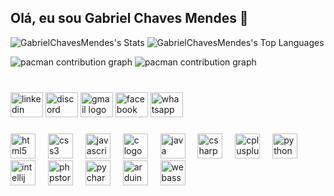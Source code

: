 ## Olá, eu sou Gabriel Chaves Mendes 👋

![GabrielChavesMendes's Stats](https://github-readme-stats.vercel.app/api?username=GabrielChavesMendes&theme=tokyonight&show_icons=true&hide_border=false&count_private=false)
![GabrielChavesMendes's Top Languages](https://github-readme-stats.vercel.app/api/top-langs/?username=GabrielChavesMendes&theme=tokyonight&show_icons=true&hide_border=false&layout=compact)


<picture>
  <source media="(prefers-color-scheme: dark)" srcset="https://raw.githubusercontent.com/GabrielChavesMendes/GabrielChavesMendes/output/pacman-contribution-graph-dark.svg">
  <source media="(prefers-color-scheme: light)" srcset="https://raw.githubusercontent.com/GabrielChavesMendes/GabrielChavesMendes/output/pacman-contribution-graph.svg">
  <img alt="pacman contribution graph" src="https://raw.githubusercontent.com/GabrielChavesMendes/GabrielChavesMendes/output/pacman-contribution-graph.svg">
</picture>


<picture>
  <source media="(prefers-color-scheme: dark)" srcset="https://raw.githubusercontent.com/GabrielChavesMendes/GabrielChavesMendes/output/pacman-contribution-graph-dark.svg">
  <source media="(prefers-color-scheme: light)" srcset="https://raw.githubusercontent.com/GabrielChavesMendes/GabrielChavesMendes/output/pacman-contribution-graph.svg">
  <img alt="pacman contribution graph" src="https://raw.githubusercontent.com/GabrielChavesMendes/GabrielChavesMendes/output/pacman-contribution-graph.svg">
</picture>

###

<br clear="both">

<div align="left">
  <img src="https://raw.githubusercontent.com/maurodesouza/profile-readme-generator/master/src/assets/icons/social/linkedin/default.svg" width="52" height="40" alt="linkedin logo"  />
  <img src="https://raw.githubusercontent.com/maurodesouza/profile-readme-generator/master/src/assets/icons/social/discord/default.svg" width="52" height="40" alt="discord logo"  />
  <img src="https://raw.githubusercontent.com/maurodesouza/profile-readme-generator/master/src/assets/icons/social/gmail/default.svg" width="52" height="40" alt="gmail logo"  />
  <img src="https://raw.githubusercontent.com/maurodesouza/profile-readme-generator/master/src/assets/icons/social/facebook/default.svg" width="52" height="40" alt="facebook logo"  />
  <img src="https://raw.githubusercontent.com/maurodesouza/profile-readme-generator/master/src/assets/icons/social/whatsapp/default.svg" width="52" height="40" alt="whatsapp logo"  />
</div>

###

<div align="left">
  <img src="https://skillicons.dev/icons?i=html" height="40" alt="html5 logo"  />
  <img width="12" />
  <img src="https://cdn.jsdelivr.net/gh/devicons/devicon/icons/css3/css3-original.svg" height="40" alt="css3 logo"  />
  <img width="12" />
  <img src="https://cdn.jsdelivr.net/gh/devicons/devicon/icons/javascript/javascript-original.svg" height="40" alt="javascript logo"  />
  <img width="12" />
  <img src="https://cdn.simpleicons.org/c/A8B9CC" height="40" alt="c logo"  />
  <img width="12" />
  <img src="https://cdn.jsdelivr.net/gh/devicons/devicon/icons/java/java-original.svg" height="40" alt="java logo"  />
  <img width="12" />
  <img src="https://cdn.jsdelivr.net/gh/devicons/devicon/icons/csharp/csharp-original.svg" height="40" alt="csharp logo"  />
  <img width="12" />
  <img src="https://cdn.jsdelivr.net/gh/devicons/devicon/icons/cplusplus/cplusplus-original.svg" height="40" alt="cplusplus logo"  />
  <img width="12" />
  <img src="https://skillicons.dev/icons?i=py" height="40" alt="python logo"  />
  <img width="12" />
  <img src="https://cdn.jsdelivr.net/gh/devicons/devicon/icons/intellij/intellij-original.svg" height="40" alt="intellij logo"  />
  <img width="12" />
  <img src="https://cdn.jsdelivr.net/gh/devicons/devicon/icons/phpstorm/phpstorm-original.svg" height="40" alt="phpstorm logo"  />
  <img width="12" />
  <img src="https://cdn.jsdelivr.net/gh/devicons/devicon/icons/pycharm/pycharm-original.svg" height="40" alt="pycharm logo"  />
  <img width="12" />
  <img src="https://cdn.jsdelivr.net/gh/devicons/devicon/icons/arduino/arduino-original.svg" height="40" alt="arduino logo"  />
  <img width="12" />
  <img src="https://cdn.simpleicons.org/webassembly/654FF0" height="40" alt="webassembly logo"  />
</div>

###
